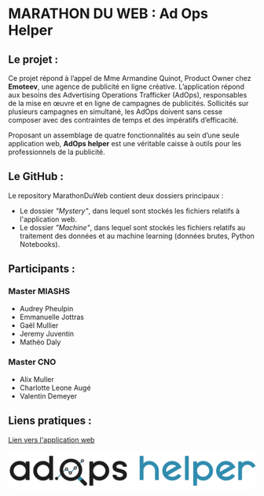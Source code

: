 # MARATHON DU WEB : Ad Ops Helper

## Le projet :

Ce projet répond à l’appel de Mme Armandine Quinot, Product Owner chez **Emoteev**, une agence de publicité en ligne créative. L’application répond aux besoins des Advertising Operations Trafficker (AdOps), responsables de la mise en œuvre et en ligne de campagnes de publicités. Sollicités sur plusieurs campagnes en simultané, les AdOps doivent sans cesse composer avec des contraintes de temps et des impératifs d’efficacité.

Proposant un assemblage de quatre fonctionnalités au sein d’une seule application web, **AdOps helper** est une véritable caisse à outils pour les professionnels de la publicité.

## Le GitHub :

Le repository MarathonDuWeb contient deux dossiers principaux :
* Le dossier *"Mystery"*, dans lequel sont stockés les fichiers relatifs à l'application web. 
* Le dossier *"Machine"*, dans lequel sont stockés les fichiers relatifs au traitement des données et au machine learning (données brutes, Python Notebooks).

## Participants :

### Master MIASHS
* Audrey Pheulpin
* Emmanuelle Jottras
* Gaël Mullier
* Jeremy Juventin
* Mathéo Daly

### Master CNO
* Alix Muller
* Charlotte Leone Augé
* Valentin Demeyer

## Liens pratiques :

[Lien vers l'application web](https://juventin.github.io/MarathonDuWeb/Mystery/index.html)

[![Image](Mystery/imggrandes/logo-black.png)](https://juventin.github.io/MarathonDuWeb/Mystery/index.html)
